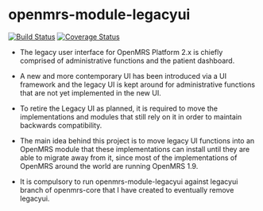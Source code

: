 # openmrs-module-legacyui
[![Build Status](https://travis-ci.org/openmrs/openmrs-module-legacyui.svg?branch=master)](https://travis-ci.org/openmrs/openmrs-module-legacyui) [![Coverage Status](https://coveralls.io/repos/github/openmrs/openmrs-module-legacyui/badge.svg?branch=master)](https://coveralls.io/github/openmrs/openmrs-module-legacyui?branch=master)

- The legacy user interface for OpenMRS Platform 2.x is chiefly comprised of administrative functions and the patient dashboard. 
- A new and more contemporary UI has been introduced via a UI framework and the legacy UI is kept around for 
administrative functions that are not yet implemented in the new UI.
- To retire the Legacy UI as planned, it is required to move the implementations and modules that still rely on it in order to 
maintain backwards compatibility.
- The main idea behind this project is to move legacy UI functions into an OpenMRS module that these implementations can install
until they are able to migrate away from it, since most of the implementations of OpenMRS around the world are running OpenMRS 1.9.

- It is compulsory to run openmrs-module-legacyui against legacyui branch of openmrs-core
that I have created to eventually remove legacyui.
